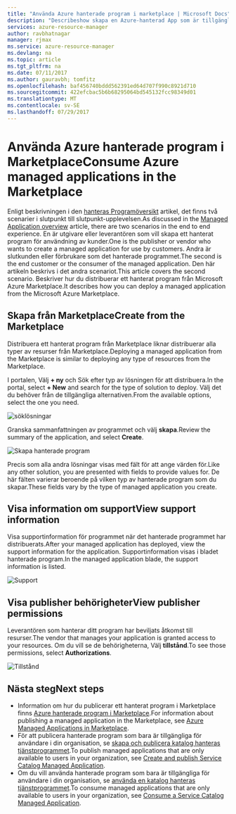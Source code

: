 ```yaml
---
title: "Använda Azure hanterade program i marketplace | Microsoft Docs"
description: "Describeshow skapa en Azure-hanterad App som är tillgängligt via Marketplace."
services: azure-resource-manager
author: ravbhatnagar
manager: rjmax
ms.service: azure-resource-manager
ms.devlang: na
ms.topic: article
ms.tgt_pltfrm: na
ms.date: 07/11/2017
ms.author: gauravbh; tomfitz
ms.openlocfilehash: baf456740bddd562391ed64d707f990c8921d710
ms.sourcegitcommit: 422efcbac5b6b68295064bd545132fcc98349d01
ms.translationtype: MT
ms.contentlocale: sv-SE
ms.lasthandoff: 07/29/2017
---
```

# <a name="consume-azure-managed-applications-in-the-marketplace"></a><span data-ttu-id="0968e-103">Använda Azure hanterade program i Marketplace</span><span class="sxs-lookup"><span data-stu-id="0968e-103">Consume Azure managed applications in the Marketplace</span></span>

<span data-ttu-id="0968e-104">Enligt beskrivningen i den [hanteras Programöversikt](managed-application-overview.md) artikel, det finns två scenarier i slutpunkt till slutpunkt-upplevelsen.</span><span class="sxs-lookup"><span data-stu-id="0968e-104">As discussed in the [Managed Application overview](managed-application-overview.md) article, there are two scenarios in the end to end experience.</span></span> <span data-ttu-id="0968e-105">En är utgivare eller leverantören som vill skapa ett hanterat program för användning av kunder.</span><span class="sxs-lookup"><span data-stu-id="0968e-105">One is the publisher or vendor who wants to create a managed application for use by customers.</span></span> <span data-ttu-id="0968e-106">Andra är slutkunden eller förbrukare som det hanterade programmet.</span><span class="sxs-lookup"><span data-stu-id="0968e-106">The second is the end customer or the consumer of the managed application.</span></span> <span data-ttu-id="0968e-107">Den här artikeln beskrivs i det andra scenariot.</span><span class="sxs-lookup"><span data-stu-id="0968e-107">This article covers the second scenario.</span></span> <span data-ttu-id="0968e-108">Beskriver hur du distribuerar ett hanterat program från Microsoft Azure Marketplace.</span><span class="sxs-lookup"><span data-stu-id="0968e-108">It describes how you can deploy a managed application from the Microsoft Azure Marketplace.</span></span>

## <a name="create-from-the-marketplace"></a><span data-ttu-id="0968e-109">Skapa från Marketplace</span><span class="sxs-lookup"><span data-stu-id="0968e-109">Create from the Marketplace</span></span>

<span data-ttu-id="0968e-110">Distribuera ett hanterat program från Marketplace liknar distribuerar alla typer av resurser från Marketplace.</span><span class="sxs-lookup"><span data-stu-id="0968e-110">Deploying a managed application from the Marketplace is similar to deploying any type of resources from the Marketplace.</span></span> 

<span data-ttu-id="0968e-111">I portalen, Välj **+ ny** och Sök efter typ av lösningen för att distribuera.</span><span class="sxs-lookup"><span data-stu-id="0968e-111">In the portal, select **+ New** and search for the type of solution to deploy.</span></span> <span data-ttu-id="0968e-112">Välj det du behöver från de tillgängliga alternativen.</span><span class="sxs-lookup"><span data-stu-id="0968e-112">From the available options, select the one you need.</span></span>

![söklösningar](./media/managed-application-consume-marketplace/search-apps.png)

<span data-ttu-id="0968e-114">Granska sammanfattningen av programmet och välj **skapa**.</span><span class="sxs-lookup"><span data-stu-id="0968e-114">Review the summary of the application, and select **Create**.</span></span>

![Skapa hanterade program](./media/managed-application-consume-marketplace/create-marketplace-managed-app.png)

<span data-ttu-id="0968e-116">Precis som alla andra lösningar visas med fält för att ange värden för.</span><span class="sxs-lookup"><span data-stu-id="0968e-116">Like any other solution, you are presented with fields to provide values for.</span></span> <span data-ttu-id="0968e-117">De här fälten varierar beroende på vilken typ av hanterade program som du skapar.</span><span class="sxs-lookup"><span data-stu-id="0968e-117">These fields vary by the type of managed application you create.</span></span> 

## <a name="view-support-information"></a><span data-ttu-id="0968e-118">Visa information om support</span><span class="sxs-lookup"><span data-stu-id="0968e-118">View support information</span></span>

<span data-ttu-id="0968e-119">Visa supportinformation för programmet när det hanterade programmet har distribuerats.</span><span class="sxs-lookup"><span data-stu-id="0968e-119">After your managed application has deployed, view the support information for the application.</span></span> <span data-ttu-id="0968e-120">Supportinformation visas i bladet hanterade program.</span><span class="sxs-lookup"><span data-stu-id="0968e-120">In the managed application blade, the support information is listed.</span></span>

![Support](./media/managed-application-consume-marketplace/support.png)

## <a name="view-publisher-permissions"></a><span data-ttu-id="0968e-122">Visa publisher behörigheter</span><span class="sxs-lookup"><span data-stu-id="0968e-122">View publisher permissions</span></span>

<span data-ttu-id="0968e-123">Leverantören som hanterar ditt program har beviljats åtkomst till resurser.</span><span class="sxs-lookup"><span data-stu-id="0968e-123">The vendor that manages your application is granted access to your resources.</span></span> <span data-ttu-id="0968e-124">Om du vill se de behörigheterna, Välj **tillstånd**.</span><span class="sxs-lookup"><span data-stu-id="0968e-124">To see those permissions, select **Authorizations**.</span></span>

![Tillstånd](./media/managed-application-consume-marketplace/authorizations.png)

## <a name="next-steps"></a><span data-ttu-id="0968e-126">Nästa steg</span><span class="sxs-lookup"><span data-stu-id="0968e-126">Next steps</span></span>

* <span data-ttu-id="0968e-127">Information om hur du publicerar ett hanterat program i Marketplace finns [Azure hanterade program i Marketplace](managed-application-author-marketplace.md).</span><span class="sxs-lookup"><span data-stu-id="0968e-127">For information about publishing a managed application in the Marketplace, see [Azure Managed Applications in Marketplace](managed-application-author-marketplace.md).</span></span>
* <span data-ttu-id="0968e-128">För att publicera hanterade program som bara är tillgängliga för användare i din organisation, se [skapa och publicera katalog hanteras tjänstprogrammet](managed-application-publishing.md).</span><span class="sxs-lookup"><span data-stu-id="0968e-128">To publish managed applications that are only available to users in your organization, see [Create and publish Service Catalog Managed Application](managed-application-publishing.md).</span></span>
* <span data-ttu-id="0968e-129">Om du vill använda hanterade program som bara är tillgängliga för användare i din organisation, se [använda en katalog hanteras tjänstprogrammet](managed-application-consumption.md).</span><span class="sxs-lookup"><span data-stu-id="0968e-129">To consume managed applications that are only available to users in your organization, see [Consume a Service Catalog Managed Application](managed-application-consumption.md).</span></span>